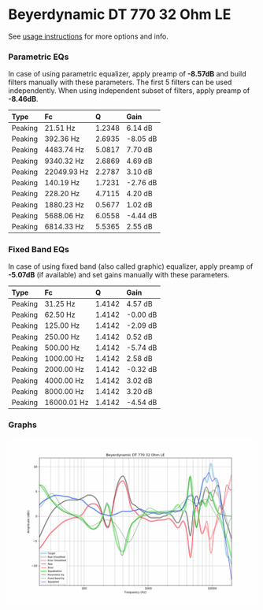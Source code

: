 # Beyerdynamic DT 770 32 Ohm LE
See [usage instructions](https://github.com/jaakkopasanen/AutoEq#usage) for more options and info.

### Parametric EQs
In case of using parametric equalizer, apply preamp of **-8.57dB** and build filters manually
with these parameters. The first 5 filters can be used independently.
When using independent subset of filters, apply preamp of **-8.46dB**.

| Type    | Fc          |      Q | Gain     |
|:--------|:------------|:-------|:---------|
| Peaking | 21.51 Hz    | 1.2348 | 6.14 dB  |
| Peaking | 392.36 Hz   | 2.6935 | -8.05 dB |
| Peaking | 4483.74 Hz  | 5.0817 | 7.70 dB  |
| Peaking | 9340.32 Hz  | 2.6869 | 4.69 dB  |
| Peaking | 22049.93 Hz | 2.2787 | 3.10 dB  |
| Peaking | 140.19 Hz   | 1.7231 | -2.76 dB |
| Peaking | 228.20 Hz   | 4.7115 | 4.20 dB  |
| Peaking | 1880.23 Hz  | 0.5677 | 1.02 dB  |
| Peaking | 5688.06 Hz  | 6.0558 | -4.44 dB |
| Peaking | 6814.33 Hz  | 5.5365 | 2.55 dB  |

### Fixed Band EQs
In case of using fixed band (also called graphic) equalizer, apply preamp of **-5.07dB**
(if available) and set gains manually with these parameters.

| Type    | Fc          |      Q | Gain     |
|:--------|:------------|:-------|:---------|
| Peaking | 31.25 Hz    | 1.4142 | 4.57 dB  |
| Peaking | 62.50 Hz    | 1.4142 | -0.00 dB |
| Peaking | 125.00 Hz   | 1.4142 | -2.09 dB |
| Peaking | 250.00 Hz   | 1.4142 | 0.52 dB  |
| Peaking | 500.00 Hz   | 1.4142 | -5.74 dB |
| Peaking | 1000.00 Hz  | 1.4142 | 2.58 dB  |
| Peaking | 2000.00 Hz  | 1.4142 | -0.32 dB |
| Peaking | 4000.00 Hz  | 1.4142 | 3.02 dB  |
| Peaking | 8000.00 Hz  | 1.4142 | 3.20 dB  |
| Peaking | 16000.01 Hz | 1.4142 | -4.54 dB |

### Graphs
![](./Beyerdynamic%20DT%20770%2032%20Ohm%20LE.png)